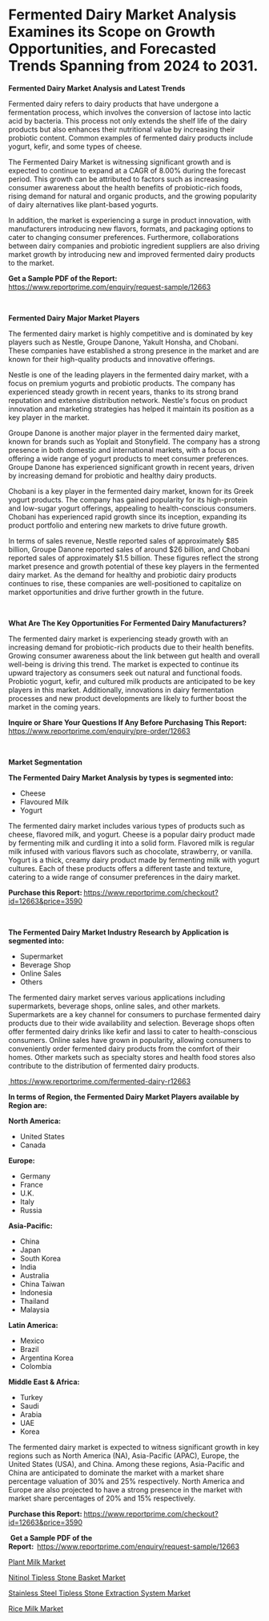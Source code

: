 <p><h1>Fermented Dairy Market Analysis Examines its Scope on Growth Opportunities, and Forecasted Trends Spanning from 2024 to 2031.</h1></p><p><strong>Fermented Dairy Market Analysis and Latest Trends</strong></p>
<p><p>Fermented dairy refers to dairy products that have undergone a fermentation process, which involves the conversion of lactose into lactic acid by bacteria. This process not only extends the shelf life of the dairy products but also enhances their nutritional value by increasing their probiotic content. Common examples of fermented dairy products include yogurt, kefir, and some types of cheese.</p><p>The Fermented Dairy Market is witnessing significant growth and is expected to continue to expand at a CAGR of 8.00% during the forecast period. This growth can be attributed to factors such as increasing consumer awareness about the health benefits of probiotic-rich foods, rising demand for natural and organic products, and the growing popularity of dairy alternatives like plant-based yogurts.</p><p>In addition, the market is experiencing a surge in product innovation, with manufacturers introducing new flavors, formats, and packaging options to cater to changing consumer preferences. Furthermore, collaborations between dairy companies and probiotic ingredient suppliers are also driving market growth by introducing new and improved fermented dairy products to the market.</p></p>
<p><strong>Get a Sample PDF of the Report:&nbsp;</strong> <a href="https://www.reportprime.com/enquiry/request-sample/12663">https://www.reportprime.com/enquiry/request-sample/12663</a></p>
<p>&nbsp;</p>
<p><strong>Fermented Dairy Major Market Players</strong></p>
<p><p>The fermented dairy market is highly competitive and is dominated by key players such as Nestle, Groupe Danone, Yakult Honsha, and Chobani. These companies have established a strong presence in the market and are known for their high-quality products and innovative offerings.</p><p>Nestle is one of the leading players in the fermented dairy market, with a focus on premium yogurts and probiotic products. The company has experienced steady growth in recent years, thanks to its strong brand reputation and extensive distribution network. Nestle's focus on product innovation and marketing strategies has helped it maintain its position as a key player in the market.</p><p>Groupe Danone is another major player in the fermented dairy market, known for brands such as Yoplait and Stonyfield. The company has a strong presence in both domestic and international markets, with a focus on offering a wide range of yogurt products to meet consumer preferences. Groupe Danone has experienced significant growth in recent years, driven by increasing demand for probiotic and healthy dairy products.</p><p>Chobani is a key player in the fermented dairy market, known for its Greek yogurt products. The company has gained popularity for its high-protein and low-sugar yogurt offerings, appealing to health-conscious consumers. Chobani has experienced rapid growth since its inception, expanding its product portfolio and entering new markets to drive future growth.</p><p>In terms of sales revenue, Nestle reported sales of approximately $85 billion, Groupe Danone reported sales of around $26 billion, and Chobani reported sales of approximately $1.5 billion. These figures reflect the strong market presence and growth potential of these key players in the fermented dairy market. As the demand for healthy and probiotic dairy products continues to rise, these companies are well-positioned to capitalize on market opportunities and drive further growth in the future.</p></p>
<p>&nbsp;</p>
<p><strong>What Are The Key Opportunities For Fermented Dairy Manufacturers?</strong></p>
<p><p>The fermented dairy market is experiencing steady growth with an increasing demand for probiotic-rich products due to their health benefits. Growing consumer awareness about the link between gut health and overall well-being is driving this trend. The market is expected to continue its upward trajectory as consumers seek out natural and functional foods. Probiotic yogurt, kefir, and cultured milk products are anticipated to be key players in this market. Additionally, innovations in dairy fermentation processes and new product developments are likely to further boost the market in the coming years.</p></p>
<p><strong>Inquire or Share Your Questions If Any Before Purchasing This Report:</strong> <a href="https://www.reportprime.com/enquiry/pre-order/12663">https://www.reportprime.com/enquiry/pre-order/12663</a></p>
<p>&nbsp;</p>
<p><strong>Market Segmentation</strong></p>
<p><strong>The Fermented Dairy Market Analysis by types is segmented into:</strong></p>
<p><ul><li>Cheese</li><li>Flavoured Milk</li><li>Yogurt</li></ul></p>
<p><p>The fermented dairy market includes various types of products such as cheese, flavored milk, and yogurt. Cheese is a popular dairy product made by fermenting milk and curdling it into a solid form. Flavored milk is regular milk infused with various flavors such as chocolate, strawberry, or vanilla. Yogurt is a thick, creamy dairy product made by fermenting milk with yogurt cultures. Each of these products offers a different taste and texture, catering to a wide range of consumer preferences in the dairy market.</p></p>
<p><strong>Purchase this Report:&nbsp;</strong><a href="https://www.reportprime.com/checkout?id=12663&price=3590">https://www.reportprime.com/checkout?id=12663&price=3590</a></p>
<p>&nbsp;</p>
<p><strong>The Fermented Dairy Market Industry Research by Application is segmented into:</strong></p>
<p><ul><li>Supermarket</li><li>Beverage Shop</li><li>Online Sales</li><li>Others</li></ul></p>
<p><p>The fermented dairy market serves various applications including supermarkets, beverage shops, online sales, and other markets. Supermarkets are a key channel for consumers to purchase fermented dairy products due to their wide availability and selection. Beverage shops often offer fermented dairy drinks like kefir and lassi to cater to health-conscious consumers. Online sales have grown in popularity, allowing consumers to conveniently order fermented dairy products from the comfort of their homes. Other markets such as specialty stores and health food stores also contribute to the distribution of fermented dairy products.</p></p>
<p><a href="https://www.reportprime.com/fermented-dairy-r12663">&nbsp;https://www.reportprime.com/fermented-dairy-r12663</a></p>
<p><strong>In terms of Region, the Fermented Dairy Market Players available by Region are:</strong></p>
<p>
    <p> <strong> North America: </strong>
        <ul>
            <li>United States</li>
            <li>Canada</li>
        </ul>
        </p> 
    <p> <strong> Europe: </strong>
        <ul>
            <li>Germany</li>
            <li>France</li>
            <li>U.K.</li>
            <li>Italy</li>
            <li>Russia</li>
        </ul>
        </p> 
    <p> <strong> Asia-Pacific: </strong>
        <ul>
            <li>China</li>
            <li>Japan</li>
            <li>South Korea</li>
            <li>India</li>
            <li>Australia</li>
            <li>China Taiwan</li>
            <li>Indonesia</li>
            <li>Thailand</li>
            <li>Malaysia</li>
        </ul>
        </p> 
    <p> <strong> Latin America: </strong>
        <ul>
            <li>Mexico</li>
            <li>Brazil</li>
            <li>Argentina Korea</li>
            <li>Colombia</li>
        </ul>
        </p> 
    <p> <strong> Middle East & Africa: </strong>
        <ul>
            <li>Turkey</li>
            <li>Saudi</li>
            <li>Arabia</li>
            <li>UAE</li>
            <li>Korea</li>
        </ul>
    </p>
    </p>
<p><p>The fermented dairy market is expected to witness significant growth in key regions such as North America (NA), Asia-Pacific (APAC), Europe, the United States (USA), and China. Among these regions, Asia-Pacific and China are anticipated to dominate the market with a market share percentage valuation of 30% and 25% respectively. North America and Europe are also projected to have a strong presence in the market with market share percentages of 20% and 15% respectively.</p></p>
<p><strong>Purchase this Report: </strong><a href="https://www.reportprime.com/checkout?id=12663&price=3590">https://www.reportprime.com/checkout?id=12663&price=3590</a></p>
<p>&nbsp;<strong>Get a Sample PDF of the Report:&nbsp;&nbsp;</strong><a href="https://www.reportprime.com/enquiry/request-sample/12663">https://www.reportprime.com/enquiry/request-sample/12663</a></p>
<p><strong></strong></p>
<p><p><a href="https://github.com/luckyshygirl/Market-Research-Report-List-5/blob/main/plant-milk-market.md">Plant Milk Market</a></p><p><a href="https://issuu.com/reportprime-2/docs/nitinol-tipless-stone-basket-market-size-2030.pptx">Nitinol Tipless Stone Basket Market</a></p><p><a href="https://issuu.com/reportprime-2/docs/stainless-steel-tipless-stone-extraction-system-ma">Stainless Steel Tipless Stone Extraction System Market</a></p><p><a href="https://github.com/vimar16th/Market-Research-Report-List-5/blob/main/rice-milk-market.md">Rice Milk Market</a></p></p>